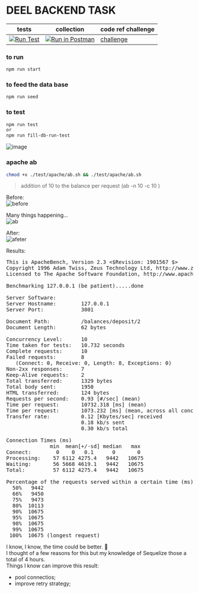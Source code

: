 # DEEL BACKEND TASK

| tests    | collection       |  code ref challenge                              |
|----------|-------------     |------                                 |
|[![Run Test](https://github.com/jonathan-sh/deel-backend/actions/workflows/test.yml/badge.svg?branch=main)](https://github.com/jonathan-sh/deel-backend/actions/workflows/test.yml)      | [![Run in Postman](https://run.pstmn.io/button.svg)](https://app.getpostman.com/run-collection/7b5c0ac1bbff6f7c2ae6?action=collection%2Fimport)  | [challenge]()        


### to run

```sh
npm run start
```

### to feed the data base

```sh
npm run seed
```

### to test

```sh
npm run test
or
npm run fill-db-run-test
```

![image](https://user-images.githubusercontent.com/15783623/206600411-35d7af4d-1e78-4f2a-b80c-872584dfac3a.png)

### apache ab

```sh
chmod +x ./test/apache/ab.sh && ./test/apache/ab.sh
```

> addition of 10 to the balance per request (ab -n 10 -c 10 )

Before:<br/>
![before](https://user-images.githubusercontent.com/15783623/206600797-3bc1c8e3-634b-4110-9a0c-abf0cd4837bf.png)

Many things happening... <br/>
![ab](https://user-images.githubusercontent.com/15783623/206600018-0cac50a8-3694-4b6b-be2e-feb020c9abae.gif)

After:<br/>
![afeter](https://user-images.githubusercontent.com/15783623/206600830-cb3e0504-ea48-4f7c-b3f4-9e3c81f0fe93.png)

Results:<br/>
<pre>
This is ApacheBench, Version 2.3 <$Revision: 1901567 $>
Copyright 1996 Adam Twiss, Zeus Technology Ltd, http://www.zeustech.net/
Licensed to The Apache Software Foundation, http://www.apache.org/

Benchmarking 127.0.0.1 (be patient).....done

Server Software:
Server Hostname:        127.0.0.1
Server Port:            3001

Document Path:          /balances/deposit/2
Document Length:        62 bytes

Concurrency Level:      10
Time taken for tests:   10.732 seconds
Complete requests:      10
Failed requests:        8
   (Connect: 0, Receive: 0, Length: 8, Exceptions: 0)
Non-2xx responses:      7
Keep-Alive requests:    2
Total transferred:      1329 bytes
Total body sent:        1950
HTML transferred:       124 bytes
Requests per second:    0.93 [#/sec] (mean)
Time per request:       10732.318 [ms] (mean)
Time per request:       1073.232 [ms] (mean, across all concurrent requests)
Transfer rate:          0.12 [Kbytes/sec] received
                        0.18 kb/s sent
                        0.30 kb/s total

Connection Times (ms)
              min  mean[+/-sd] median   max
Connect:        0    0   0.1      0       0
Processing:    57 6112 4275.4   9442   10675
Waiting:       56 5668 4619.1   9442   10675
Total:         57 6112 4275.4   9442   10675

Percentage of the requests served within a certain time (ms)
  50%   9442
  66%   9450
  75%   9473
  80%  10113
  90%  10675
  95%  10675
  98%  10675
  99%  10675
 100%  10675 (longest request)
</pre>

I know, I know, the time could be better. 😬 <br>
I thought of a few reasons for this but my knowledge of Sequelize those a total of 4 hours.  <br>
Things I know can improve this result:

- pool connectios;
- improve retry strategy;

